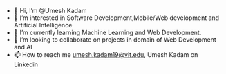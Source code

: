 - 👋 Hi, I’m @Umesh Kadam
- 👀 I’m interested in Software Development,Mobile/Web development and Artificial Intelligence
- 🌱 I’m currently learning Machine Learning and Web Development.
- 💞️ I’m looking to collaborate on projects in domain of Web Development and AI 
- 📫 How to reach me umesh.kadam19@vit.edu, Umesh Kadam on Linkedin

<!---
Umesh-Lab-Cell/Umesh-Lab-Cell is a ✨ special ✨ repository because its `README.md` (this file) appears on your GitHub profile.
You can click the Preview link to take a look at your changes.
--->
